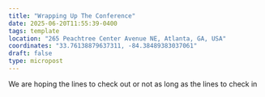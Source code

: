 ```yaml
---
title: "Wrapping Up The Conference"
date: 2025-06-20T11:55:39-0400
tags: template
location: "265 Peachtree Center Avenue NE, Atlanta, GA, USA"
coordinates: "33.76138879637311, -84.38489383037061"
draft: false
type: micropost
---
```

We are hoping the lines to check out or not as long as the lines to check in